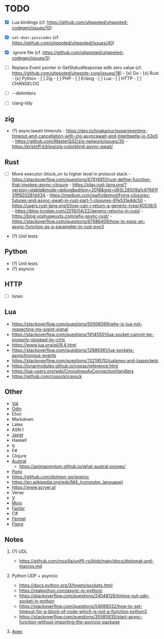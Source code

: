 # TODO

- [x] Lua bindings (cf. https://github.com/uhppoted/uhppoted-codegen/issues/10)
- [x] `set-door-passcodes` (cf. https://github.com/uhppoted/uhppoted/issues/40)
- [x] .ignore file (cf. https://github.com/uhppoted/uhppoted-codegen/issues/5)
- [ ] Replace Event pointer in GetStatusResponse with zero value (cf. https://github.com/uhppoted/uhppote-core/issues/18)
      - [x] Go
      - [x] Rust
      - [x] Python
      - [ ] Zig
      - [ ] PHP
      - [ ] Erlang
      - [ ] Lua
      - [ ] HTTP
      - [ ] CHANGELOG

- [ ] --delimiters
- [ ] clang-tidy


## zig
- (?) async/await timeouts
      - https://dev.to/hnakamur/experimenting-timeout-and-cancellation-with-zig-asyncawait-and-tigerbeetle-io-53o5
      - https://github.com/MasterQ32/zig-network/issues/30
      - https://kristoff.it/blog/zig-colorblind-async-await/

## Rust
- [ ] Move executor::block_on to higher level in protocol stack
      - https://stackoverflow.com/questions/67414951/rust-define-function-that-invokes-async-closure
      - https://play.rust-lang.org/?version=stable&mode=debug&edition=2018&gist=d93c28509a1c67661f31ff820281d434
      - https://medium.com/swlh/demystifying-closures-futures-and-async-await-in-rust-part-1-closures-97e531e4dc50
      - https://users.rust-lang.org/t/how-can-i-return-a-generic-type/40536/5
      - https://blog.jcoglan.com/2019/04/22/generic-returns-in-rust/
      - https://blog.yoshuawuyts.com/why-async-rust/
      - https://stackoverflow.com/questions/67686409/how-to-pass-an-async-function-as-a-parameter-in-rust-pyo3

- (?) Unit tests

## Python
- (?) Unit tests
- (?) asyncio
      
## HTTP
- [ ] listen

## Lua
   - https://stackoverflow.com/questions/50506099/why-is-lua-not-respecting-my-sigint-signal
   - https://stackoverflow.com/questions/19145551/lua-socket-cannot-be-properly-stopped-by-ctrlc
   - https://www.lua.org/pil/9.4.html
   - https://stackoverflow.com/questions/12889361/lua-sockets-asynchronous-events
   - https://stackoverflow.com/questions/13219570/lualanes-and-luasockets
   - https://lunarmodules.github.io/copas/reference.html
   - https://lua-users.org/wiki/CoroutinesAsConnectionHandlers
   - https://github.com/cosock/cosock

## Other
   - [Val](https://github.com/val-lang/val-lang.github.io)
   - [Odin](https://odin-lang.org)
   - Elixir
   - Markdown
   - Latex
   - ASN.1
   - [Janet](https://janet-lang.org)
   - Haskell
   - q
   - F#
   - Clojure
   - [Austral](https://borretti.me/article/introducing-austral#status)
      - https://animaomnium.github.io/what-austral-proves/
   - [Pony](https://www.ponylang.io/discover/#why-pony)
   - https://github.com/dolmen-go/goproc
   - https://en.wikipedia.org/wiki/M4_(computer_language)
   - https://www.scryer.pl
   - Verse
   - [V](https://vlang.io)
   - [Mojo](https://www.modular.com/mojo)
   - [Factor](https://factorcode.orgs)
   - C#
   - [Fennel](https://fennel-lang.org)
   - [Fleng](http://www.call-with-current-continuation.org/fleng/fleng.html)

## Notes

1. (?) UDL
   - https://github.com/mozilla/uniffi-rs/blob/main/docs/diplomat-and-macros.md

2. Python UDP + asyncio
   - https://docs.python.org/3/howto/sockets.html
   - https://realpython.com/async-io-python/
   - https://stackoverflow.com/questions/24048126/timing-out-udp-socket-in-python
   - https://stackoverflow.com/questions/54689032/how-to-set-timeout-for-a-block-of-code-which-is-not-a-function-python3
   - https://stackoverflow.com/questions/35585935/start-async-function-without-importing-the-asyncio-package

3. [Apex](https://apexlang.io)
